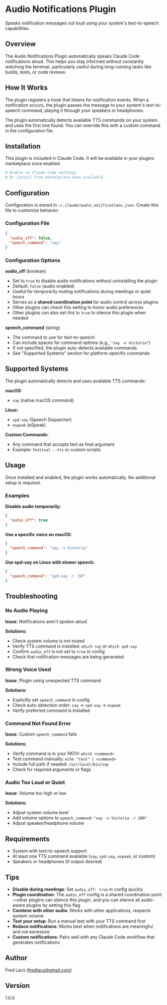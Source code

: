 # Audio Notifications Plugin

Speaks notification messages out loud using your system's text-to-speech capabilities.

## Overview

The Audio Notifications Plugin automatically speaks Claude Code notifications aloud. This helps you stay informed without constantly watching the terminal, particularly useful during long-running tasks like builds, tests, or code reviews.

## How It Works

The plugin registers a hook that listens for notification events. When a notification occurs, the plugin passes the message to your system's text-to-speech command, playing it through your speakers or headphones.

The plugin automatically detects available TTS commands on your system and uses the first one found. You can override this with a custom command in the configuration file.

## Installation

This plugin is included in Claude Code. It will be available in your plugins marketplace once enabled.

```bash
# Enable in Claude Code settings
# Or install from marketplace when available
```

## Configuration

Configuration is stored in `~/.claude/audio_notifications.json`. Create this file to customize behavior.

### Configuration File

```json
{
  "audio_off": false,
  "speech_command": "say"
}
```

### Configuration Options

**audio_off** (boolean)

- Set to `true` to disable audio notifications without uninstalling the plugin
- Default: `false` (audio enabled)
- Useful for temporarily muting notifications during meetings or quiet hours
- Serves as a **shared coordination point** for audio control across plugins
- Other plugins can check this setting to honor audio preferences
- Other plugins can also set this to `true` to silence this plugin when needed

**speech_command** (string)

- The command to use for text-to-speech
- Can include spaces for command options (e.g., `"say -v Victoria"`)
- If not specified, the plugin auto-detects available commands
- See "Supported Systems" section for platform-specific commands

## Supported Systems

The plugin automatically detects and uses available TTS commands:

**macOS:**

- `say` (native macOS command)

**Linux:**

- `spd-say` (Speech Dispatcher)
- `espeak` (eSpeak)

**Custom Commands:**

- Any command that accepts text as final argument
- Example: `festival --tts` or custom scripts

## Usage

Once installed and enabled, the plugin works automatically. No additional setup is required.

### Examples

**Disable audio temporarily:**

```json
{
  "audio_off": true
}
```

**Use a specific voice on macOS:**

```json
{
  "speech_command": "say -v Victoria"
}
```

**Use spd-say on Linux with slower speech:**

```json
{
  "speech_command": "spd-say -r -50"
}
```

## Troubleshooting

### No Audio Playing

**Issue**: Notifications aren't spoken aloud

**Solutions:**

- Check system volume is not muted
- Verify TTS command is installed: `which say` or `which spd-say`
- Confirm `audio_off` is not set to `true` in config
- Check that notification messages are being generated

### Wrong Voice Used

**Issue**: Plugin using unexpected TTS command

**Solutions:**

- Explicitly set `speech_command` in config
- Check auto-detection order: `say` → `spd-say` → `espeak`
- Verify preferred command is installed

### Command Not Found Error

**Issue**: Custom `speech_command` fails

**Solutions:**

- Verify command is in your PATH: `which <command>`
- Test command manually: `echo "test" | <command>`
- Include full path if needed: `/usr/local/bin/say`
- Check for required arguments or flags

### Audio Too Loud or Quiet

**Issue**: Volume too high or low

**Solutions:**

- Adjust system volume level
- Add volume options to `speech_command`: `"say -v Victoria -r 200"`
- Adjust speaker/headphone volume

## Requirements

- System with text-to-speech support
- At least one TTS command available (`say`, `spd-say`, `espeak`, or custom)
- Speakers or headphones (if output desired)

## Tips

- **Disable during meetings**: Set `audio_off: true` in config quickly
- **Plugin coordination**: The `audio_off` config is a shared coordination point—other plugins can silence this plugin, and you can silence all audio-aware plugins by setting this flag
- **Combine with other audio**: Works with other applications, respects system volume
- **Test your setup**: Run a manual test with your TTS command first
- **Reduce notifications**: Works best when notifications are meaningful and not excessive
- **Custom notifications**: Pairs well with any Claude Code workflow that generates notifications

## Author

Fred Lacs (fredlacs@gmail.com)

## Version

1.0.0
